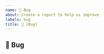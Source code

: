 ```yaml
---
name: 🐛 Bug
about: Create a report to help us improve
labels: bug
title: 🐛 [Bug] 
---
```

<!-- You can find the latest issue templates here https://github.com/ulfgebhardt/issue-templates -->

## 🐛 Bug
<!-- Describe your issue in detail. Include screenshots if needed. Give us as much information as possible. Use a clear and concise description of what the bug is.-->

